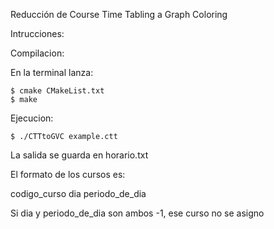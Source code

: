 Reducción de Course Time Tabling a Graph Coloring

Intrucciones:

Compilacion:

En la terminal lanza:

    $ cmake CMakeList.txt
    $ make

Ejecucion:

    $ ./CTTtoGVC example.ctt

La salida se guarda en horario.txt

El formato de los cursos es:

codigo_curso dia periodo_de_dia

Si dia y periodo_de_dia son ambos -1, ese curso no se asigno

